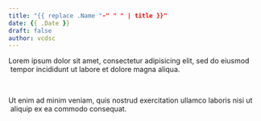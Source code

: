 ```yaml
---
title: "{{ replace .Name "-" " " | title }}"
date: {{ .Date }}
draft: false
author: vcdsc
---
```


Lorem ipsum dolor sit amet, consectetur adipisicing elit, sed do eiusmod​ tempor incididunt ut labore et dolore magna aliqua.​

<!--more-->​​

Ut enim ad minim veniam, quis nostrud exercitation ullamco laboris nisi ut​ aliquip ex ea commodo consequat.
